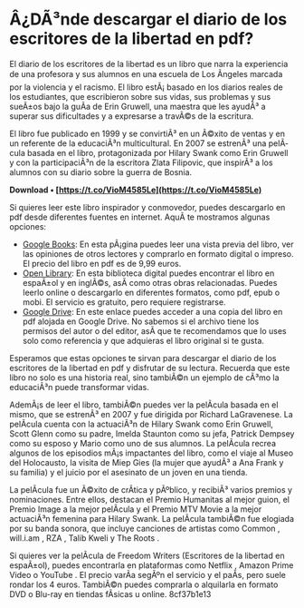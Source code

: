 
 
# Â¿DÃ³nde descargar el diario de los escritores de la libertad en pdf?
 
El diario de los escritores de la libertad es un libro que narra la experiencia de una profesora y sus alumnos en una escuela de Los Ãngeles marcada por la violencia y el racismo. El libro estÃ¡ basado en los diarios reales de los estudiantes, que escribieron sobre sus vidas, sus problemas y sus sueÃ±os bajo la guÃ­a de Erin Gruwell, una maestra que les ayudÃ³ a superar sus dificultades y a expresarse a travÃ©s de la escritura.
 
El libro fue publicado en 1999 y se convirtiÃ³ en un Ã©xito de ventas y en un referente de la educaciÃ³n multicultural. En 2007 se estrenÃ³ una pelÃ­cula basada en el libro, protagonizada por Hilary Swank como Erin Gruwell y con la participaciÃ³n de la escritora Zlata Filipovic, que inspirÃ³ a los alumnos con su diario sobre la guerra de Bosnia.
 
**Download • [https://t.co/VioM4585Le](https://t.co/VioM4585Le)**


 
Si quieres leer este libro inspirador y conmovedor, puedes descargarlo en pdf desde diferentes fuentes en internet. AquÃ­ te mostramos algunas opciones:
 
- [Google Books](https://books.google.com/books/about/El_diario_de_los_escritores_de_la_libert.html?id=eeSuGQAACAAJ): En esta pÃ¡gina puedes leer una vista previa del libro, ver las opiniones de otros lectores y comprarlo en formato digital o impreso. El precio del libro en pdf es de 9,99 euros.
- [Open Library](https://openlibrary.org/books/OL13353981M/El_diario_de_los_escritores_de_la_libertad_The_Freedom_Writers_Diary): En esta biblioteca digital puedes encontrar el libro en espaÃ±ol y en inglÃ©s, asÃ­ como otras obras relacionadas. Puedes leerlo online o descargarlo en diferentes formatos, como pdf, epub o mobi. El servicio es gratuito, pero requiere registrarse.
- [Google Drive](https://drive.google.com/file/d/0B3pwmCCA2NNuZXhLeVBFU1BTSU0/view): En este enlace puedes acceder a una copia del libro en pdf alojada en Google Drive. No sabemos si el archivo tiene los permisos del autor o del editor, asÃ­ que te recomendamos que lo uses solo como referencia y que adquieras el libro original si te gusta.

Esperamos que estas opciones te sirvan para descargar el diario de los escritores de la libertad en pdf y disfrutar de su lectura. Recuerda que este libro no solo es una historia real, sino tambiÃ©n un ejemplo de cÃ³mo la educaciÃ³n puede transformar vidas.
  
AdemÃ¡s de leer el libro, tambiÃ©n puedes ver la pelÃ­cula basada en el mismo, que se estrenÃ³ en 2007 y fue dirigida por Richard LaGravenese. La pelÃ­cula cuenta con la actuaciÃ³n de Hilary Swank como Erin Gruwell, Scott Glenn como su padre, Imelda Staunton como su jefa, Patrick Dempsey como su esposo y Mario como uno de sus alumnos. La pelÃ­cula recrea algunos de los episodios mÃ¡s impactantes del libro, como el viaje al Museo del Holocausto, la visita de Miep Gies (la mujer que ayudÃ³ a Ana Frank y su familia) y el juicio por el asesinato de un joven en una tienda.
 
La pelÃ­cula fue un Ã©xito de crÃ­tica y pÃºblico, y recibiÃ³ varios premios y nominaciones. Entre ellos, destacan el Premio Humanitas al mejor guion, el Premio Image a la mejor pelÃ­cula y el Premio MTV Movie a la mejor actuaciÃ³n femenina para Hilary Swank. La pelÃ­cula tambiÃ©n fue elogiada por su banda sonora, que incluye canciones de artistas como Common , will.i.am , RZA , Talib Kweli y The Roots .
 
Si quieres ver la pelÃ­cula de Freedom Writers (Escritores de la libertad en espaÃ±ol), puedes encontrarla en plataformas como Netflix , Amazon Prime Video o YouTube . El precio varÃ­a segÃºn el servicio y el paÃ­s, pero suele rondar los 4 euros. TambiÃ©n puedes comprarla o alquilarla en formato DVD o Blu-ray en tiendas fÃ­sicas u online.
 8cf37b1e13
 
